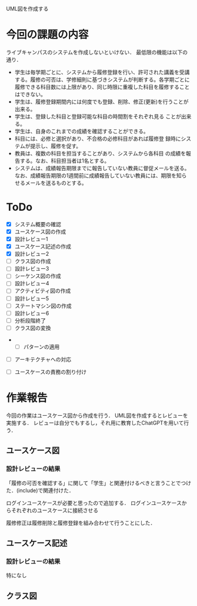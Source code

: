 UML図を作成する
# 今回の課題の内容
ライブキャンパスのシステムを作成しないといけない．
最低限の機能は以下の通り．

- 学生は毎学期ごとに、システムから履修登録を行い、許可された講義を受講する。履修の可否は、学修細則に基づきシステムが判断する。各学期ごとに履修できる科目数には上限があり、同じ時限に重複した科目を履修することはできない。
- 学生は、履修登録期間内には何度でも登録、削除、修正(更新)を行うことが出来る。
- 学生は、登録した科目と登録可能な科目の時間割をそれぞれ見る
ことが出来る。
- 学生は、自身のこれまでの成績を確認することができる。
- 科目には、必修と選択があり、不合格の必修科目があれば履修登
録時にシステムが提示し、履修を促す。
- 教員は、複数の科目を担当することがあり、システムから各科目
の成績を報告する。なお、科目担当者は1名とする。
- システムは、成績報告期限までに報告していない教員に督促メールを送る。なお、成績報告期限の1週間前に成績報告していない教員には、期限を知らせるメールを送るものとする。

# ToDo

- [x] システム概要の確認
- [x] ユースケース図の作成
- [x] 設計レビュー1
- [x] ユースケース記述の作成
- [x] 設計レビュー2
- [ ] クラス図の作成
- [ ] 設計レビュー3
- [ ] シーケンス図の作成
- [ ] 設計レビュー4
- [ ] アクティビティ図の作成
- [ ] 設計レビュー5
- [ ] ステートマシン図の作成
- [ ] 設計レビュー6
- [ ] 分析段階終了
- [ ] クラス図の変換
- - [ ] パターンの適用 
- [ ] アーキテクチャへの対応
- [ ] ユースケースの責務の割り付け


# 作業報告
今回の作業はユースケース図から作成を行う．
UML図を作成するとレビューを実施する．
レビューは自分でもするし，それ用に教育したChatGPTを用いて行う．
## ユースケース図
### 設計レビューの結果
「履修の可否を確認する」に関して「学生」と関連付けるべきと言うことでつけた．(include)で関連付けた．

ログインユースケースが必要と思ったので追加する．
ログインユースケースからそれぞれのユースケースに接続させる

履修修正は履修削除と履修登録を組み合わせて行うことにした．

## ユースケース記述
### 設計レビューの結果
特になし

## クラス図
